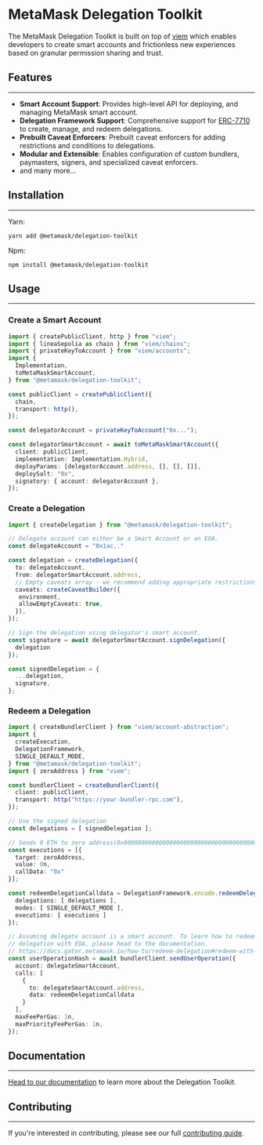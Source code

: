 # MetaMask Delegation Toolkit

The MetaMask Delegation Toolkit is built on top of [viem](https://viem.sh) which enables developers to create smart accounts and frictionless new experiences based on granular permission sharing and trust.

## Features
---
- **Smart Account Support**: Provides high-level API for deploying, and managing MetaMask smart account.
- **Delegation Framework Support**: Comprehensive support for [ERC-7710](https://eips.ethereum.org/EIPS/eip-7710) to create, manage, and redeem delegations.
- **Prebuilt Caveat Enforcers**: Prebuilt caveat enforcers for adding restrictions and conditions to delegations.
- **Modular and Extensible**: Enables configuration of custom bundlers, paymasters, signers, and specialized caveat enforcers.
- and many more...


## Installation
---

Yarn:
```
yarn add @metamask/delegation-toolkit
```

Npm:
```
npm install @metamask/delegation-toolkit
```

## Usage 
---

### Create a Smart Account

```ts
import { createPublicClient, http } from "viem";
import { lineaSepolia as chain } from "viem/chains";
import { privateKeyToAccount } from "viem/accounts";
import {
  Implementation,
  toMetaMaskSmartAccount,
} from "@metamask/delegation-toolkit";

const publicClient = createPublicClient({
  chain,
  transport: http(),
});

const delegatorAccount = privateKeyToAccount("0x...");

const delegatorSmartAccount = await toMetaMaskSmartAccount({
  client: publicClient,
  implementation: Implementation.Hybrid,
  deployParams: [delegatorAccount.address, [], [], []],
  deploySalt: "0x",
  signatory: { account: delegatorAccount },
});
```

### Create a Delegation

```ts
import { createDelegation } from "@metamask/delegation-toolkit";

// Delegate account can either be a Smart Account or an EOA.
const delegateAccount = "0x1ac.."

const delegation = createDelegation({
  to: delegateAccount,
  from: delegatorSmartAccount.address,
  // Empty caveats array - we recommend adding appropriate restrictions.
  caveats: createCaveatBuilder({
   environment,
   allowEmptyCaveats: true,
  }),
});

// Sign the delegation using delegator's smart account.
const signature = await delegatorSmartAccount.signDelegation({
  delegation
});

const signedDelegation = {
  ...delegation,
  signature,
};
```

### Redeem a Delegation

```ts
import { createBundlerClient } from "viem/account-abstraction";
import {
  createExecution,
  DelegationFramework,
  SINGLE_DEFAULT_MODE,
} from "@metamask/delegation-toolkit";
import { zeroAddress } from "viem";

const bundlerClient = createBundlerClient({
  client: publicClient,
  transport: http("https://your-bundler-rpc.com"),
});

// Use the signed delegation
const delegations = [ signedDelegation ];

// Sends 0 ETH to zero address(0x0000000000000000000000000000000000000000)
const executions = [{
  target: zeroAddress,  
  value: 0n, 
  callData: "0x"
}];

const redeemDelegationCalldata = DelegationFramework.encode.redeemDelegations({
  delegations: [ delegations ],
  modes: [ SINGLE_DEFAULT_MODE ],
  executions: [ executions ]
});

// Assuming delegate account is a smart account. To learn how to redeem a 
// delegation with EOA, please head to the documentation.
// https://docs.gator.metamask.io/how-to/redeem-delegation#redeem-with-an-eoa
const userOperationHash = await bundlerClient.sendUserOperation({
  account: delegateSmartAccount,
  calls: [
    {
      to: delegateSmartAccount.address,
      data: redeemDelegationCalldata
    }
  ],
  maxFeePerGas: 1n,
  maxPriorityFeePerGas: 1n,
});
```

## Documentation
---
[Head to our documentation](https://docs.gator.metamask.io) to learn more about the Delegation Toolkit.

## Contributing
---

If you're interested in contributing, please see our full [contributing guide](/CONTRIBUTING.md).
